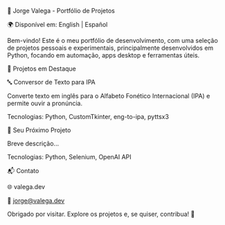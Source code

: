 🧠 Jorge Valega - Portfólio de Projetos

🌍 Disponível em: English | Español

Bem-vindo! Este é o meu portfólio de desenvolvimento, com uma seleção de projetos pessoais e experimentais, principalmente desenvolvidos em Python, focando em automação, apps desktop e ferramentas úteis.

🚀 Projetos em Destaque

🔤 Conversor de Texto para IPA

Converte texto em inglês para o Alfabeto Fonético Internacional (IPA) e permite ouvir a pronúncia.

Tecnologias: Python, CustomTkinter, eng-to-ipa, pyttsx3

🤖 Seu Próximo Projeto

Breve descrição...

Tecnologias: Python, Selenium, OpenAI API

📬 Contato

🌐 valega.dev

📧 jorge@valega.dev

Obrigado por visitar. Explore os projetos e, se quiser, contribua! 🚀
